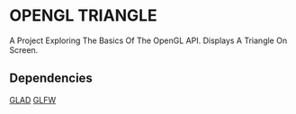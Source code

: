 # OPENGL TRIANGLE
A Project Exploring The Basics Of The OpenGL API.
Displays A Triangle On Screen.

## Dependencies
[GLAD](https://glad.dav1d.de/)
[GLFW](https://github.com/glfw/glfw)